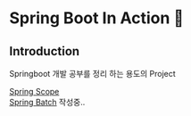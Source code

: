 # Spring Boot In Action :tada:  

## Introduction  
Springboot 개발 공부를 정리 하는 용도의 Project

[Spring Scope](https://github.com/renuevo/spring-boot-in-action/tree/master/spring-boot-scope-in-action)  
[Spring Batch](https://github.com/renuevo/spring-boot-in-action/tree/master/spring-boot-batch-in-action) 작성중..